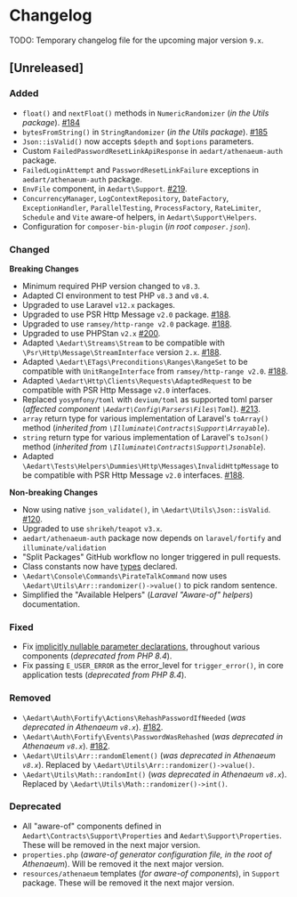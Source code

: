 # Changelog

TODO: Temporary changelog file for the upcoming major version `9.x`.

## [Unreleased]

### Added

* `float()` and `nextFloat()` methods in `NumericRandomizer` (_in the Utils package_). [#184](https://github.com/aedart/athenaeum/issues/184)
* `bytesFromString()` in `StringRandomizer` (_in the Utils package_). [#185](https://github.com/aedart/athenaeum/issues/185)
* `Json::isValid()` now accepts `$depth` and `$options` parameters.
* Custom `FailedPasswordResetLinkApiResponse` in `aedart/athenaeum-auth` package.
* `FailedLoginAttempt` and `PasswordResetLinkFailure` exceptions in `aedart/athenaeum-auth` package.
* `EnvFile` component, in `Aedart\Support`. [#219](https://github.com/aedart/athenaeum/issues/219).
* `ConcurrencyManager`, `LogContextRepository`, `DateFactory`, `ExceptionHandler`, `ParallelTesting`, `ProcessFactory`, `RateLimiter`, `Schedule` and `Vite` aware-of helpers, in `Aedart\Support\Helpers`.
* Configuration for `composer-bin-plugin` (_in root `composer.json`_).

### Changed

**Breaking Changes**

* Minimum required PHP version changed to `v8.3`.
* Adapted CI environment to test PHP `v8.3` and `v8.4`.
* Upgraded to use Laravel `v12.x` packages.
* Upgraded to use PSR Http Message `v2.0` package. [#188](https://github.com/aedart/athenaeum/issues/188).
* Upgraded to use `ramsey/http-range v2.0` package. [#188](https://github.com/aedart/athenaeum/issues/188).
* Upgraded to use PHPStan `v2.x` [#200](https://github.com/aedart/athenaeum/issues/200).
* Adapted `\Aedart\Streams\Stream` to be compatible with `\Psr\Http\Message\StreamInterface` version `2.x`. [#188](https://github.com/aedart/athenaeum/issues/188).
* Adapted `\Aedart\ETags\Preconditions\Ranges\RangeSet` to be compatible with `UnitRangeInterface` from `ramsey/http-range v2.0`. [#188](https://github.com/aedart/athenaeum/issues/188).
* Adapted `\Aedart\Http\Clients\Requests\AdaptedRequest` to be compatible with PSR Http Message `v2.0` interfaces.
* Replaced `yosymfony/toml` with `devium/toml` as supported toml parser (_affected component `\Aedart\Config\Parsers\Files\Toml`_). [#213](https://github.com/aedart/athenaeum/issues/213).
* `array` return type for various implementation of Laravel's `toArray()` method (_inherited from `\Illuminate\Contracts\Support\Arrayable`_).
* `string` return type for various implementation of Laravel's `toJson()` method (_inherited from `\Illuminate\Contracts\Support\Jsonable`_).
* Adapted `\Aedart\Tests\Helpers\Dummies\Http\Messages\InvalidHttpMessage` to be compatible with PSR Http Message `v2.0` interfaces. [#188](https://github.com/aedart/athenaeum/issues/188).

**Non-breaking Changes**

* Now using native `json_validate()`, in `\Aedart\Utils\Json::isValid`. [#120](https://github.com/aedart/athenaeum/issues/120).
* Upgraded to use `shrikeh/teapot` `v3.x`.
* `aedart/athenaeum-auth` package now depends on `laravel/fortify` and `illuminate/validation`
* "Split Packages" GitHub workflow no longer triggered in pull requests.
* Class constants now have [types](https://php.watch/versions/8.3/typed-constants) declared.
* `\Aedart\Console\Commands\PirateTalkCommand` now uses `\Aedart\Utils\Arr::randomizer()->value()` to pick random sentence.
* Simplified the "Available Helpers" (_Laravel "Aware-of" helpers_) documentation.

### Fixed

* Fix [implicitly nullable parameter declarations](https://php.watch/versions/8.4/implicitly-marking-parameter-type-nullable-deprecated), throughout various components (_deprecated from PHP 8.4_).
* Fix passing `E_USER_ERROR` as the error_level for `trigger_error()`, in core application tests (_deprecated from PHP 8.4_).

### Removed

* `\Aedart\Auth\Fortify\Actions\RehashPasswordIfNeeded` (_was deprecated in Athenaeum `v8.x`_). [#182](https://github.com/aedart/athenaeum/issues/182).
* `\Aedart\Auth\Fortify\Events\PasswordWasRehashed` (_was deprecated in Athenaeum `v8.x`_). [#182](https://github.com/aedart/athenaeum/issues/182).
* `\Aedart\Utils\Arr::randomElement()` (_was deprecated in Athenaeum `v8.x`_). Replaced by `\Aedart\Utils\Arr::randomizer()->value()`.
* `\Aedart\Utils\Math::randomInt()` (_was deprecated in Athenaeum `v8.x`_). Replaced by `\Aedart\Utils\Math::randomizer()->int()`.

### Deprecated

* All "aware-of" components defined in `Aedart\Contracts\Support\Properties` and `Aedart\Support\Properties`. These will be removed in the next major version.
* `properties.php` (_aware-of generator configuration file, in the root of Athenaeum_). Will be removed it the next major version.
* `resources/athenaeum` templates (_for aware-of components_), in `Support` package. These will be removed it the next major version. 